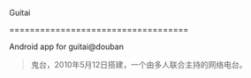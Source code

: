 Guitai

===================================

Android app for guitai@douban

>鬼台，2010年5月12日搭建，一个由多人联合主持的网络电台。